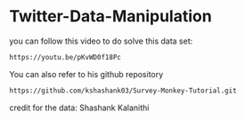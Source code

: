 # Twitter-Data-Manipulation
you can follow this video to do solve this data set:
```bash
https://youtu.be/pKvWD0f18Pc
```
You can also refer to his github repository
```bash
https://github.com/kshashank03/Survey-Monkey-Tutorial.git
```
credit for the data: Shashank Kalanithi 
